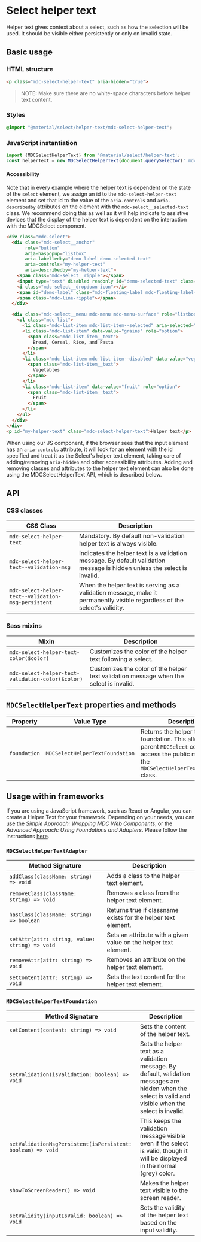 <!--docs:
title: "Select helper text"
layout: detail
section: components
excerpt: "The helper text provides supplemental information and/or validation messages to users"
iconId: menu
path: /catalog/input-controls/select-menus/helper-text/
-->

# Select helper text

Helper text gives context about a select, such as how the selection will be used. It should be visible either persistently or only on invalid state.

## Basic usage

### HTML structure

```html
<p class="mdc-select-helper-text" aria-hidden="true">
```

> NOTE: Make sure there are no white-space characters before helper text content.
### Styles

```scss
@import "@material/select/helper-text/mdc-select-helper-text";
```

### JavaScript instantiation

```js
import {MDCSelectHelperText} from '@material/select/helper-text';
const helperText = new MDCSelectHelperText(document.querySelector('.mdc-select-helper-text'));
```

#### Accessibility

Note that in every example where the helper text is dependent on the state of the `select` element, we
assign an id to the `mdc-select-helper-text` element and set that id to the value of the
`aria-controls` and `aria-describedby` attributes on the element with the `mdc-select__selected-text` class.
We recommend doing this as well as it will help indicate to assistive devices that
the display of the helper text is dependent on the interaction with the MDCSelect component.

```html
<div class="mdc-select">
  <div class="mdc-select__anchor"
       role="button"
       aria-haspopup="listbox"
       aria-labelledby="demo-label demo-selected-text"
       aria-controls="my-helper-text"
       aria-describedby="my-helper-text">
    <span class="mdc-select__ripple"></span>
    <input type="text" disabled readonly id="demo-selected-text" class="mdc-select__selected-text" value="Vegetables">
    <i class="mdc-select__dropdown-icon"></i>
    <span id="demo-label" class="mdc-floating-label mdc-floating-label--float-above">Pick a Food Group</span>
    <span class="mdc-line-ripple"></span>
  </div>

  <div class="mdc-select__menu mdc-menu mdc-menu-surface" role="listbox">
    <ul class="mdc-list">
      <li class="mdc-list-item mdc-list-item--selected" aria-selected="true" data-value="" role="option"></li>
      <li class="mdc-list-item" data-value="grains" role="option">
        <span class="mdc-list-item__text">
          Bread, Cereal, Rice, and Pasta
        </span>
      </li>
      <li class="mdc-list-item mdc-list-item--disabled" data-value="vegetables" aria-disabled="true" role="option">
        <span class="mdc-list-item__text">
          Vegetables
        </span>
      </li>
      <li class="mdc-list-item" data-value="fruit" role="option">
        <span class="mdc-list-item__text">
          Fruit
        </span>
      </li>
    </ul>
  </div>
</div>
<p id="my-helper-text" class="mdc-select-helper-text">Helper text</p>
```

When using our JS component, if the browser sees that the input element has an `aria-controls`
attribute, it will look for an element with the id specified and treat it as the Select's helper
text element, taking care of adding/removing `aria-hidden` and other accessibility attributes. Adding
and removing classes and attributes to the helper text element can also be done using the
MDCSelectHelperText API, which is described below.

## API

### CSS classes

CSS Class | Description
--- | ---
`mdc-select-helper-text` | Mandatory. By default non-validation helper text is always visible.
`mdc-select-helper-text--validation-msg` | Indicates the helper text is a validation message. By default validation message is hidden unless the select is invalid.
`mdc-select-helper-text--validation-msg-persistent` | When the helper text is serving as a validation message, make it permanently visible regardless of the select's validity.

### Sass mixins

Mixin | Description
--- | ---
`mdc-select-helper-text-color($color)` | Customizes the color of the helper text following a select.
`mdc-select-helper-text-validation-color($color)` | Customizes the color of the helper text validation message when the select is invalid.

## `MDCSelectHelperText` properties and methods

Property | Value Type | Description
--- | --- | ---
`foundation` | `MDCSelectHelperTextFoundation` | Returns the helper text's foundation. This allows the parent `MDCSelect` component to access the public methods on the `MDCSelectHelperTextFoundation` class.

## Usage within frameworks

If you are using a JavaScript framework, such as React or Angular, you can create a Helper Text for your framework. Depending on your needs, you can use the _Simple Approach: Wrapping MDC Web Components_, or the _Advanced Approach: Using Foundations and Adapters_. Please follow the instructions [here](../../../docs/integrating-into-frameworks.md).

### `MDCSelectHelperTextAdapter`

Method Signature | Description
--- | ---
`addClass(className: string) => void` | Adds a class to the helper text element.
`removeClass(className: string) => void` | Removes a class from the helper text element.
`hasClass(className: string) => boolean` | Returns true if classname exists for the helper text element.
`setAttr(attr: string, value: string) => void` | Sets an attribute with a given value on the helper text element.
`removeAttr(attr: string) => void` | Removes an attribute on the helper text element.
`setContent(attr: string) => void` | Sets the text content for the helper text element.

### `MDCSelectHelperTextFoundation`

Method Signature | Description
--- | ---
`setContent(content: string) => void` | Sets the content of the helper text.
`setValidation(isValidation: boolean) => void` | Sets the helper text as a validation message. By default, validation messages are hidden when the select is valid and visible when the select is invalid.
`setValidationMsgPersistent(isPersistent: boolean) => void` | This keeps the validation message visible even if the select is valid, though it will be displayed in the normal (grey) color.
`showToScreenReader() => void` | Makes the helper text visible to the screen reader.
`setValidity(inputIsValid: boolean) => void` | Sets the validity of the helper text based on the input validity.
